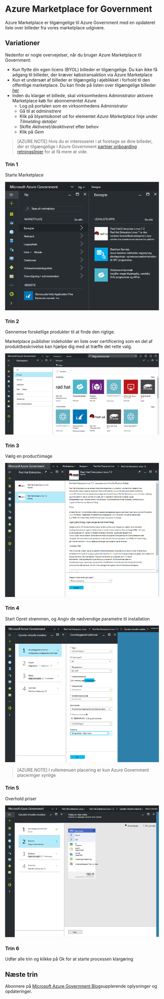  <properties
    pageTitle="Azure Government dokumentation | Microsoft Azure"
    description="Dette indeholder en sammenligning af funktioner og vejledning om udviklingsprogrammer til Azure Government."
    services="Azure-Government"
    cloud="gov"
    documentationCenter=""
    authors="VybavaRamadoss"
    manager="asimm"
    editor=""/>

<tags   ms.service="multiple"
    ms.devlang="na"
    ms.topic="article"
    ms.tgt_pltfrm="na"
    ms.workload="azure-government"
    ms.date="10/20/2016"
    ms.author="zakramer;vybavar"/>


# <a name="azure-marketplace-for-government"></a>Azure Marketplace for Government
Azure Marketplace er tilgængelige til Azure Government med en opdateret liste over billeder fra vores marketplace udgivere. 

## <a name="variations"></a>Variationer
Nedenfor er nogle overvejelser, når du bruger Azure Marketplace til Government:

- Kun flytte din egen licens (BYOL) billeder er tilgængelige. Du kan ikke få adgang til billeder, der kræver købstransaktion via Azure Marketplace
- Kun et undersæt af billeder er tilgængelig i øjeblikket i forhold til den offentlige marketplace. Du kan finde på listen over tilgængelige billeder [her](../azure-government-image-gallery.md) 
- Inden du klargør et billede, skal virksomhedens Administrator aktivere Marketplace køb for abonnementet Azure
  - Log på portalen som en virksomhedens Administrator
  - Gå til at *administrere*
  - Klik på blyantsikonet ud for elementet *Azure Marketplace* linje under *Tilmelding detaljer*
  - Skifte *Aktiveret/deaktiveret* efter behov
  - Klik på *Gem*


>[AZURE.NOTE] Hvis du er interesseret i at foretage se dine billeder, der er tilgængelige i Azure Government [partner onboarding retningslinjer](documentation-government-manage-marketplace-partners.md) for at få mere at vide.

### <a name="step-1"></a>Trin 1
Starte Marketplace

![alternativ tekst](./media/government-manage-marketplace-launch.png)  

### <a name="step-2"></a>Trin 2
Gennemse forskellige produkter til at finde den rigtige.

Marketplace publisher indeholder en liste over certificering som en del af produktbeskrivelse kan hjælpe dig med at træffe det rette valg. 

![alternativ tekst](./media/government-manage-marketplace-service.png)

### <a name="step-3"></a>Trin 3
Vælg en product\image

![alternativ tekst](./media/government-manage-marketplace-image.png)

### <a name="step-4"></a>Trin 4
Start Opret strømmen, og Angiv de nødvendige parametre til installation

![alternativ tekst](./media/government-manage-marketplace-deployment.png)

>[AZURE.NOTE] I rullemenuen placering er kun Azure Government placeringer synlige

### <a name="step-5"></a>Trin 5
Overhold priser

![alternativ tekst](./media/government-manage-marketplace-pricing.png)

### <a name="step-6"></a>Trin 6
Udfør alle trin og klikke på Ok for at starte processen klargøring

## <a name="next-steps"></a>Næste trin

Abonnere på [Microsoft Azure Government Blog](https://blogs.msdn.microsoft.com/azuregov/)supplerende oplysninger og opdateringer.
